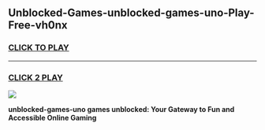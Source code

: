 
## Unblocked-Games-unblocked-games-uno-Play-Free-vh0nx
<h3>
<a href="https://premium76.site?title=unblocked-games-uno&ref=20A">CLICK TO PLAY</a></h3>
<hr>

<h3>
<a href="https://premium76.site?title=unblocked-games-uno&ref=20A">CLICK 2 PLAY</a>
  
</h3>

<a href="https://premium76.site?title=unblocked-games-uno&ref=20A"><img src="https://clearcache.store/games.png"></a>


**unblocked-games-uno games unblocked: Your Gateway to Fun and Accessible Online Gaming**
